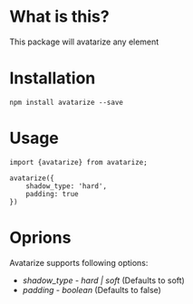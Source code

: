 # What is this?

This package will avatarize any element

# Installation

`npm install avatarize --save`

# Usage

```
import {avatarize} from avatarize;

avatarize({
    shadow_type: 'hard',
    padding: true
})
```

# Oprions

Avatarize supports following options:

* *shadow_type* - _hard | soft_ (Defaults to soft)
* *padding* - _boolean_ (Defaults to false)
